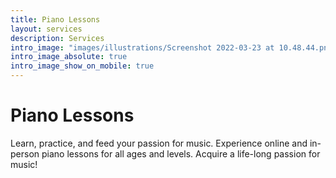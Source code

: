 ```yaml
---
title: Piano Lessons
layout: services
description: Services
intro_image: "images/illustrations/Screenshot 2022-03-23 at 10.48.44.png"
intro_image_absolute: true
intro_image_show_on_mobile: true
---
```


# Piano Lessons

Learn, practice, and feed your passion for music.  Experience online and in-person piano lessons for all ages and levels. Acquire a life-long passion for music!

